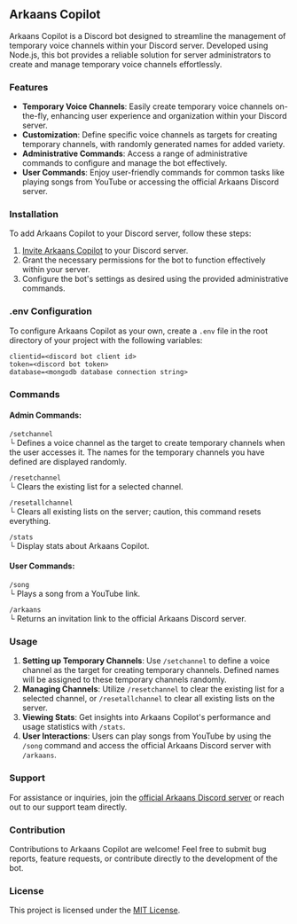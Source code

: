 ## Arkaans Copilot

Arkaans Copilot is a Discord bot designed to streamline the management of temporary voice channels within your Discord server. Developed using Node.js, this bot provides a reliable solution for server administrators to create and manage temporary voice channels effortlessly.

### Features
- **Temporary Voice Channels**: Easily create temporary voice channels on-the-fly, enhancing user experience and organization within your Discord server.
- **Customization**: Define specific voice channels as targets for creating temporary channels, with randomly generated names for added variety.
- **Administrative Commands**: Access a range of administrative commands to configure and manage the bot effectively.
- **User Commands**: Enjoy user-friendly commands for common tasks like playing songs from YouTube or accessing the official Arkaans Discord server.

### Installation

To add Arkaans Copilot to your Discord server, follow these steps:

1. [Invite Arkaans Copilot](https://discord.com/oauth2/authorize?client_id=927699980985192449&permissions=8&scope=bot) to your Discord server.
2. Grant the necessary permissions for the bot to function effectively within your server.
3. Configure the bot's settings as desired using the provided administrative commands.

### .env Configuration

To configure Arkaans Copilot as your own, create a `.env` file in the root directory of your project with the following variables:

```env
clientid=<discord bot client id>
token=<discord bot token>
database=<mongodb database connection string>
```
### Commands

#### Admin Commands:

```/setchannel```  
└ Defines a voice channel as the target to create temporary channels when the user accesses it. The names for the temporary channels you have defined are displayed randomly.

```/resetchannel```  
└ Clears the existing list for a selected channel.

```/resetallchannel```  
└ Clears all existing lists on the server; caution, this command resets everything.

```/stats```  
└ Display stats about Arkaans Copilot.
  
  
#### User Commands:

```/song```  
└ Plays a song from a YouTube link.

```/arkaans```  
└ Returns an invitation link to the official Arkaans Discord server.

### Usage

1. **Setting up Temporary Channels**: Use `/setchannel` to define a voice channel as the target for creating temporary channels. Defined names will be assigned to these temporary channels randomly.
2. **Managing Channels**: Utilize `/resetchannel` to clear the existing list for a selected channel, or `/resetallchannel` to clear all existing lists on the server.
3. **Viewing Stats**: Get insights into Arkaans Copilot's performance and usage statistics with `/stats`.
4. **User Interactions**: Users can play songs from YouTube by using the `/song` command and access the official Arkaans Discord server with `/arkaans`.

### Support

For assistance or inquiries, join the [official Arkaans Discord server](https://discord.gg/BgRwHfK) or reach out to our support team directly.

### Contribution

Contributions to Arkaans Copilot are welcome! Feel free to submit bug reports, feature requests, or contribute directly to the development of the bot.

### License

This project is licensed under the [MIT License](https://github.com/Boutzi/arkaans-copilot/blob/main/LICENSE).

